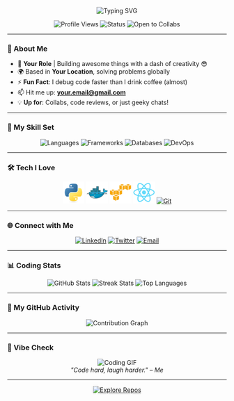 <p align="center">
  <img src="https://readme-typing-svg.herokuapp.com?font=Fira+Code&size=28&pause=1000&color=0E75B6&center=true&vCenter=true&width=435&lines=Hey+there!+I'm+Your+Name+%F0%9F%91%8B;A+Passionate+Dev+from+Your+Location;Building+Cool+Stuff+with+a+Smile+%F0%9F%98%84" alt="Typing SVG" />
</p>

<p align="center">
  <img src="https://komarev.com/ghpvc/?username=your-username&label=Profile+Views&color=0e75b6&style=for-the-badge" alt="Profile Views" />
  <img src="https://img.shields.io/badge/Status-Coding+24%2F7-blue?style=for-the-badge" alt="Status" />
  <img src="https://img.shields.io/badge/Open+to-Collabs+%26+Chai-brightgreen?style=for-the-badge" alt="Open to Collabs" />
</p>

---

### 🚀 About Me
- 🎯 **Your Role** | Building awesome things with a dash of creativity 😎  
- 🌍 Based in **Your Location**, solving problems globally  
- ⚡ **Fun Fact**: I debug code faster than I drink coffee (almost)  
- 📫 Hit me up: **[your.email@gmail.com](mailto:your.email@gmail.com)**  
- 💡 **Up for**: Collabs, code reviews, or just geeky chats!

---

### 🌟 My Skill Set
<p align="center">
  <img src="https://img.shields.io/badge/Languages-Python%20|%20Java%20|%20JS-blue?style=flat-square&logo=python" alt="Languages" />
  <img src="https://img.shields.io/badge/Frameworks-Django%20|%20React%20|%20Spring-green?style=flat-square&logo=react" alt="Frameworks" />
  <img src="https://img.shields.io/badge/Databases-MySQL%20|%20MongoDB%20|%20Redis-red?style=flat-square&logo=mongodb" alt="Databases" />
  <img src="https://img.shields.io/badge/DevOps-Docker%20|%20AWS%20|%20CI%2FCD-orange?style=flat-square&logo=docker" alt="DevOps" />
</p>

---

### 🛠️ Tech I Love
<p align="center">
  <a href="https://www.python.org" target="_blank"><img src="https://raw.githubusercontent.com/devicons/devicon/master/icons/python/python-original.svg" alt="Python" width="50" height="50" title="Python: Scripting & More" /></a>
  <a href="https://www.docker.com/" target="_blank"><img src="https://raw.githubusercontent.com/devicons/devicon/master/icons/docker/docker-original.svg" alt="Docker" width="50" height="50" title="Docker: Container Magic" /></a>
  <a href="https://aws.amazon.com" target="_blank"><img src="https://raw.githubusercontent.com/devicons/devicon/master/icons/amazonwebservices/amazonwebservices-original.svg" alt="AWS" width="50" height="50" title="AWS: Cloud Power" /></a>
  <a href="https://reactjs.org/" target="_blank"><img src="https://raw.githubusercontent.com/devicons/devicon/master/icons/react/react-original.svg" alt="React" width="50" height="50" title="React: UI Wizardry" /></a>
  <a href="https://git-scm.com/" target="_blank"><img src="https://www.vectorlogo.zone/logos/git-scm/git-scm-icon.svg" alt="Git" width="50" height="50" title="Git: Version Control" /></a>
</p>

---

### 🌐 Connect with Me
<p align="center">
  <a href="https://linkedin.com/in/your-profile" target="_blank"><img src="https://img.shields.io/badge/LinkedIn-0077B5?style=for-the-badge&logo=linkedin&logoColor=white" alt="LinkedIn" /></a>
  <a href="https://twitter.com/your-handle" target="_blank"><img src="https://img.shields.io/badge/Twitter-1DA1F2?style=for-the-badge&logo=twitter&logoColor=white" alt="Twitter" /></a>
  <a href="mailto:your.email@gmail.com"><img src="https://img.shields.io/badge/Email-D14836?style=for-the-badge&logo=gmail&logoColor=white" alt="Email" /></a>
</p>

---

### 📊 Coding Stats
<p align="center">
  <img src="https://github-readme-stats.vercel.app/api?username=your-username&show_icons=true&theme=dracula&hide_border=true" alt="GitHub Stats" />
  <img src="https://github-readme-streak-stats.herokuapp.com/?user=your-username&theme=dracula&hide_border=true" alt="Streak Stats" />
  <img src="https://github-readme-stats.vercel.app/api/top-langs?username=your-username&show_icons=true&theme=dracula&layout=compact&hide_border=true" alt="Top Languages" />
</p>

---

### 📅 My GitHub Activity
<p align="center">
  <img src="https://ghchart.rshah.org/your-username" alt="Contribution Graph" />
</p>

---

### 🎉 Vibe Check
<p align="center">
  <img src="https://media.giphy.com/media/JIX9t2j0ZTN9S/giphy.gif" width="200" alt="Coding GIF" />
  <br><i>"Code hard, laugh harder." – Me</i>
</p>

---

<p align="center">
  <a href="https://github.com/your-username?tab=repositories"><img src="https://img.shields.io/badge/Check+Out+My+Repos-Click+Here-brightgreen?style=for-the-badge" alt="Explore Repos" /></a>
</p>
